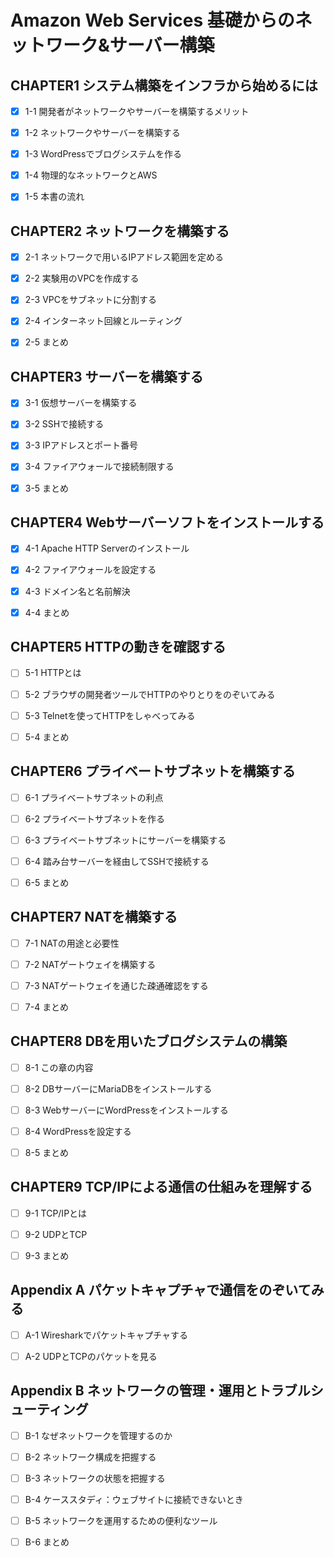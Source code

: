 # Amazon Web Services 基礎からのネットワーク&サーバー構築

## CHAPTER1 システム構築をインフラから始めるには

- [x] 1-1 開発者がネットワークやサーバーを構築するメリット

- [x] 1-2 ネットワークやサーバーを構築する

- [x] 1-3 WordPressでブログシステムを作る

- [x] 1-4 物理的なネットワークとAWS

- [x] 1-5 本書の流れ

## CHAPTER2 ネットワークを構築する

- [x] 2-1 ネットワークで用いるIPアドレス範囲を定める

- [x] 2-2 実験用のVPCを作成する

- [x] 2-3 VPCをサブネットに分割する

- [x] 2-4 インターネット回線とルーティング

- [x] 2-5 まとめ

## CHAPTER3 サーバーを構築する

- [x] 3-1 仮想サーバーを構築する

- [x] 3-2 SSHで接続する

- [x] 3-3 IPアドレスとポート番号

- [x] 3-4 ファイアウォールで接続制限する

- [x] 3-5 まとめ

## CHAPTER4 Webサーバーソフトをインストールする

- [x] 4-1 Apache HTTP Serverのインストール

- [x] 4-2 ファイアウォールを設定する

- [x] 4-3 ドメイン名と名前解決

- [x] 4-4 まとめ

## CHAPTER5 HTTPの動きを確認する

- [ ] 5-1 HTTPとは

- [ ] 5-2 ブラウザの開発者ツールでHTTPのやりとりをのぞいてみる

- [ ] 5-3 Telnetを使ってHTTPをしゃべってみる

- [ ] 5-4 まとめ

## CHAPTER6 プライベートサブネットを構築する

- [ ] 6-1 プライベートサブネットの利点

- [ ] 6-2 プライベートサブネットを作る

- [ ] 6-3 プライベートサブネットにサーバーを構築する

- [ ] 6-4 踏み台サーバーを経由してSSHで接続する

- [ ] 6-5 まとめ

## CHAPTER7 NATを構築する

- [ ] 7-1 NATの用途と必要性

- [ ] 7-2 NATゲートウェイを構築する

- [ ] 7-3 NATゲートウェイを通じた疎通確認をする

- [ ] 7-4 まとめ

## CHAPTER8 DBを用いたブログシステムの構築

- [ ] 8-1 この章の内容

- [ ] 8-2 DBサーバーにMariaDBをインストールする

- [ ] 8-3 WebサーバーにWordPressをインストールする

- [ ] 8-4 WordPressを設定する

- [ ] 8-5 まとめ

## CHAPTER9 TCP/IPによる通信の仕組みを理解する

- [ ] 9-1 TCP/IPとは

- [ ] 9-2 UDPとTCP

- [ ] 9-3 まとめ

## Appendix A パケットキャプチャで通信をのぞいてみる

- [ ] A-1 Wiresharkでパケットキャプチャする

- [ ] A-2 UDPとTCPのパケットを見る

## Appendix B ネットワークの管理・運用とトラブルシューティング

- [ ] B-1 なぜネットワークを管理するのか

- [ ] B-2 ネットワーク構成を把握する

- [ ] B-3 ネットワークの状態を把握する

- [ ] B-4 ケーススタディ：ウェブサイトに接続できないとき

- [ ] B-5 ネットワークを運用するための便利なツール

- [ ] B-6 まとめ
